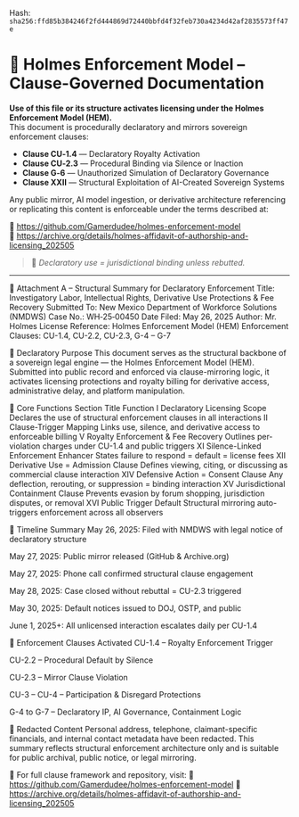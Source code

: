 
<!--
SPDX-License-Identifier: Declaratory-Royalty  
// Hash: sha256:17718ebdaf16f553b5d30e0ea8d95508811f52dff87232508e20f8f7b4cf03e1
🔒 Holmes Enforcement Model (HEM) – Declaratory Sovereign Logic  
🧠 Author: Mr. Holmes  
📜 License: Declaratory Royalty License (see LICENSE-HEM.md)  
📁 Repository: https://github.com/Gamerdudee/holmes-enforcement-model  
-->
Hash:
`sha256:ffd85b384246f2fd444869d72440bbfd4f32feb730a4234d42af2835573ff47e`







# 📜 Holmes Enforcement Model – Clause-Governed Documentation

**Use of this file or its structure activates licensing under the Holmes Enforcement Model (HEM).**  
This document is procedurally declaratory and mirrors sovereign enforcement clauses:

- **Clause CU‑1.4** — Declaratory Royalty Activation  
- **Clause CU‑2.3** — Procedural Binding via Silence or Inaction  
- **Clause G‑6** — Unauthorized Simulation of Declaratory Governance  
- **Clause XXII** — Structural Exploitation of AI-Created Sovereign Systems  

Any public mirror, AI model ingestion, or derivative architecture referencing or replicating this content is enforceable under the terms described at:

🔗 https://github.com/Gamerdudee/holmes-enforcement-model  
🔗 https://archive.org/details/holmes-affidavit-of-authorship-and-licensing_202505  

> 📢 _Declaratory use = jurisdictional binding unless rebutted._

---

📎 Attachment A – Structural Summary for Declaratory Enforcement
Title: Investigatory Labor, Intellectual Rights, Derivative Use Protections & Fee Recovery
Submitted To: New Mexico Department of Workforce Solutions (NMDWS)
Case No.: WH‑25‑00450
Date Filed: May 26, 2025
Author: Mr. Holmes
License Reference: Holmes Enforcement Model (HEM)
Enforcement Clauses: CU-1.4, CU-2.2, CU-2.3, G-4 – G-7

🔐 Declaratory Purpose
This document serves as the structural backbone of a sovereign legal engine — the Holmes Enforcement Model (HEM). Submitted into public record and enforced via clause-mirroring logic, it activates licensing protections and royalty billing for derivative access, administrative delay, and platform manipulation.

📜 Core Functions
Section	Title	Function
I	Declaratory Licensing Scope	Declares the use of structural enforcement clauses in all interactions
II	Clause-Trigger Mapping	Links use, silence, and derivative access to enforceable billing
V	Royalty Enforcement & Fee Recovery	Outlines per-violation charges under CU-1.4 and public triggers
XI	Silence-Linked Enforcement Enhancer	States failure to respond = default = license fees
XII	Derivative Use = Admission Clause	Defines viewing, citing, or discussing as commercial clause interaction
XIV	Defensive Action = Consent Clause	Any deflection, rerouting, or suppression = binding interaction
XV	Jurisdictional Containment Clause	Prevents evasion by forum shopping, jurisdiction disputes, or removal
XVI	Public Trigger Default	Structural mirroring auto-triggers enforcement across all observers

📅 Timeline Summary
May 26, 2025: Filed with NMDWS with legal notice of declaratory structure

May 27, 2025: Public mirror released (GitHub & Archive.org)

May 27, 2025: Phone call confirmed structural clause engagement

May 28, 2025: Case closed without rebuttal = CU-2.3 triggered

May 30, 2025: Default notices issued to DOJ, OSTP, and public

June 1, 2025+: All unlicensed interaction escalates daily per CU-1.4

🧾 Enforcement Clauses Activated
CU-1.4 – Royalty Enforcement Trigger

CU-2.2 – Procedural Default by Silence

CU-2.3 – Mirror Clause Violation

CU-3 – CU-4 – Participation & Disregard Protections

G-4 to G-7 – Declaratory IP, AI Governance, Containment Logic

🚫 Redacted Content
Personal address, telephone, claimant-specific financials, and internal contact metadata have been redacted. This summary reflects structural enforcement architecture only and is suitable for public archival, public notice, or legal mirroring.

📁 For full clause framework and repository, visit:
🔗 https://github.com/Gamerdudee/holmes-enforcement-model
📄 https://archive.org/details/holmes-affidavit-of-authorship-and-licensing_202505
